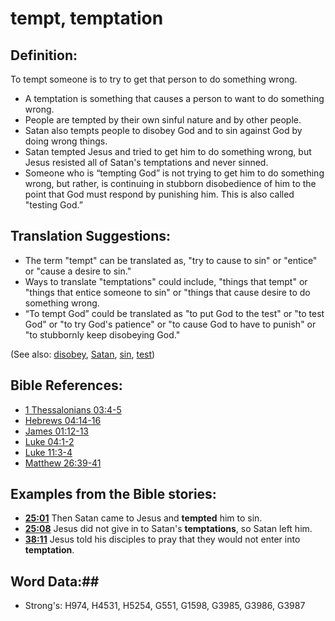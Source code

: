 # tempt, temptation #

## Definition: ##

To tempt someone is to try to get that person to do something wrong.

* A temptation is something that causes a person to want to do something wrong.
* People are tempted by their own sinful nature and by other people.
* Satan also tempts people to disobey God and to sin against God by doing wrong things.
* Satan tempted Jesus and tried to get him to do something wrong, but Jesus resisted all of Satan's temptations and never sinned.
* Someone who is “tempting God” is not trying to get him to do something wrong, but rather, is continuing in stubborn disobedience of him to the point that God must respond by punishing him. This is also called "testing God.”

## Translation Suggestions: ##

* The term "tempt" can be translated as, "try to cause to sin" or "entice" or "cause a desire to sin."
* Ways to translate "temptations" could include, "things that tempt" or "things that entice someone to sin" or "things that cause desire to do something wrong.
* “To tempt God” could be translated as "to put God to the test" or "to test God" or "to try God's patience" or "to cause God to have to punish" or "to stubbornly keep disobeying God."

(See also: [disobey](../other/disobey.md), [Satan](../kt/satan.md), [sin](../kt/sin.md), [test](../kt/test.md)) 
## Bible References: ##

* [1 Thessalonians 03:4-5](rc://en/tn/help/1th/03/04)
* [Hebrews 04:14-16](rc://en/tn/help/heb/04/14)
* [James 01:12-13](rc://en/tn/help/jas/01/12)
* [Luke 04:1-2](rc://en/tn/help/luk/04/01)
* [Luke 11:3-4](rc://en/tn/help/luk/11/03)
* [Matthew 26:39-41](rc://en/tn/help/mat/26/39)

## Examples from the Bible stories: ##

* __[25:01](rc://en/tn/help/obs/25/01)__ Then Satan came to Jesus and __tempted__  him to sin.
* __[25:08](rc://en/tn/help/obs/25/08)__ Jesus did not give in to Satan's __temptations__, so Satan left him.
* __[38:11](rc://en/tn/help/obs/38/11)__ Jesus told his disciples to pray that they would not enter into __temptation__.

## Word Data:##

* Strong's: H974, H4531, H5254, G551, G1598, G3985, G3986, G3987

